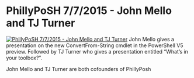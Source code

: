 ﻿# PhillyPoSH 7/7/2015 - John Mello and TJ Turner

[![PhillyPoSH 7/7/2015 - John Mello and TJ Turner](https://i4.ytimg.com/vi/GGr3dQRi5nQ/hqdefault.jpg "PhillyPoSH 7/7/2015 - John Mello and TJ Turner")](https://www.youtube.com/watch?v=GGr3dQRi5nQ)
John Mello gives a presentation on the new ConvertFrom-String cmdlet in the PowerShell V5 preview. Followed by TJ Turner who gives a presentation entitled “What’s in your toolbox?”.

John Mello and TJ Turner are both cofounders of PhillyPosh


